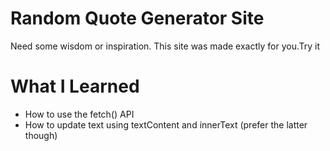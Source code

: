 # Random Quote Generator Site
Need some wisdom or inspiration. This site was made exactly for you.Try it

# What I Learned
- How to use the fetch() API
- How to update text using textContent and innerText (prefer the latter though)  
